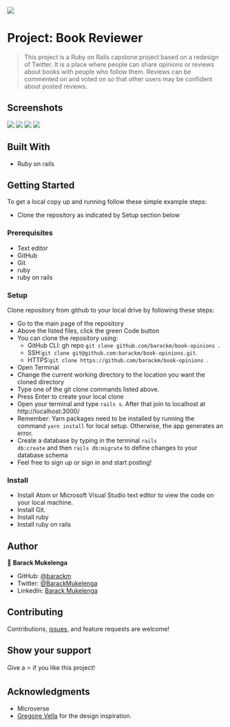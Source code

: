 ![](https://img.shields.io/badge/Microverse-blueviolet)

# Project: Book Reviewer

> This project is a Ruby on Rails capstone project based on a redesign of Twitter. It is a place where people can share opinions or reviews about books with people who follow them. Reviews can be commented on and voted on so that other users may be confident about posted reviews.

## Screenshots

![](./img1)
![](./img2)
![](./img3)
![](./img4)

## Built With

- Ruby on rails

## Getting Started

To get a local copy up and running follow these simple example steps:

- Clone the repository as indicated by Setup section below

### Prerequisites

- Text editor
- GitHub
- Git
- ruby
- ruby on rails

### Setup

Clone repository from github to your local drive by following these steps:

- Go to the main page of the repository
- Above the listed files, click the green Code button
- You can clone the repository using:
  - GitHub CLI: gh repo `git clone github.com/barackm/book-opinions `.
  - SSH:`git clone git@github.com:barackm/book-opinions.git`.
  - HTTPS:`git clone https://github.com/barackm/book-opinions `.
- Open Terminal
- Change the current working directory to the location you want the cloned directory
- Type one of the git clone commands listed above.
- Press Enter to create your local clone
- Open your terminal and type <code>rails s</code>. After that join to localhost at http://localhost:3000/
- Remember: Yarn packages need to be installed by running the command <code>yarn install</code> for local setup. Otherwise, the app generates an error.
- Create a database by typing in the terminal <code>rails db:create</code> and then <code>rails db:migrate</code> to define changes to your database schema
- Feel free to sign up or sign in and start posting!

### Install

- Install Atom or Microsoft Visual Studio text editor to view the code on your local machine.
- Install Git.
- Install ruby
- Install ruby on rails

## Author

👤 **Barack Mukelenga**

- GitHub: [@barackm](https://github.com/barackm)
- Twitter: [@BarackMukelenga](https://twitter.com/BarackMukelenga)
- LinkedIn: [Barack Mukelenga](https://www.linkedin.com/in/baraka-mukelenga/)

## Contributing

Contributions, [issues](https://github.com/barackm/book-opinions/issues), and feature requests are welcome!

## Show your support

Give a ⭐️ if you like this project!

## Acknowledgments

- Microverse
- [Gregoire Vella](https://www.behance.net/gregoirevella) for the design inspiration.
